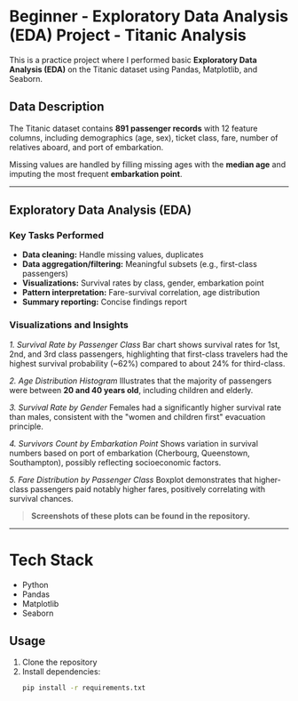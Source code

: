 # Beginner - Exploratory Data Analysis (EDA) Project - Titanic Analysis

This is a practice project where I performed basic **Exploratory Data Analysis (EDA)** on the Titanic dataset using Pandas, Matplotlib, and Seaborn.

## Data Description

The Titanic dataset contains **891 passenger records** with 12 feature columns, including demographics (age, sex), ticket class, fare, number of relatives aboard, and port of embarkation.

Missing values are handled by filling missing ages with the **median age** and imputing the most frequent **embarkation point**.

---

## Exploratory Data Analysis (EDA)

### Key Tasks Performed
- **Data cleaning:** Handle missing values, duplicates  
- **Data aggregation/filtering:** Meaningful subsets (e.g., first-class passengers)  
- **Visualizations:** Survival rates by class, gender, embarkation point  
- **Pattern interpretation:** Fare-survival correlation, age distribution  
- **Summary reporting:** Concise findings report  

### Visualizations and Insights

*1. Survival Rate by Passenger Class*
Bar chart shows survival rates for 1st, 2nd, and 3rd class passengers, highlighting that first-class travelers had the highest survival probability (~62%) compared to about 24% for third-class.

*2. Age Distribution Histogram*
Illustrates that the majority of passengers were between **20 and 40 years old**, including children and elderly.

*3. Survival Rate by Gender*
Females had a significantly higher survival rate than males, consistent with the "women and children first" evacuation principle.

*4. Survivors Count by Embarkation Point*
Shows variation in survival numbers based on port of embarkation (Cherbourg, Queenstown, Southampton), possibly reflecting socioeconomic factors.

*5. Fare Distribution by Passenger Class*
Boxplot demonstrates that higher-class passengers paid notably higher fares, positively correlating with survival chances.

> **Screenshots of these plots can be found in the repository.**

---

# Tech Stack

- Python
- Pandas
- Matplotlib
- Seaborn

## Usage

1. Clone the repository
2. Install dependencies:
   ```bash
   pip install -r requirements.txt
   ```

